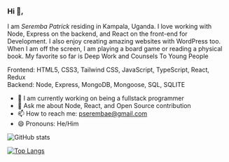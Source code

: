 ### Hi 👋, 
I am *Seremba Patrick* residing in Kampala, Uganda. I love working with Node, Express on the backend, and React on the front-end for Development. I also enjoy creating amazing websites with WordPress too. When I am off the screen, I am playing a board game or reading a physical book. My favorite so far is Deep Work and Counsels To Young People

Frontend: HTML5, CSS3, Tailwind CSS, JavaScript, TypeScript, React, Redux <br>
Backend: Node, Express, MongoDB, Mongoose, SQL, SQLITE 

- 🌱 I am currently working on being a fullstack programmer
-  💬 Ask me about Node, React, and Open Source contribution
- 📫 How to reach me: pserembae@gmail.com 
- 😄 Pronouns: He/Him

![GitHub stats](https://github-readme-stats.vercel.app/api?username=Seremba&show_icons=true) 

[![Top Langs](https://github-readme-stats.vercel.app/api/top-langs/?username=Seremba&layout=compact)](https://github.com/anuraghazra/github-readme-stats)








